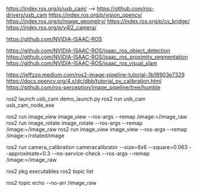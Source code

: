 https://index.ros.org/p/usb_cam/ --> https://github.com/ros-drivers/usb_cam
https://index.ros.org/p/vision_opencv/
https://index.ros.org/p/image_geometry/
https://index.ros.org/p/cv_bridge/
https://index.ros.org/p/v4l2_camera/


https://github.com/NVIDIA-ISAAC-ROS

https://github.com/NVIDIA-ISAAC-ROS/isaac_ros_object_detection
https://github.com/NVIDIA-ISAAC-ROS/isaac_ros_proximity_segmentation
https://github.com/NVIDIA-ISAAC-ROS/isaac_ros_visual_slam


https://jeffzzq.medium.com/ros2-image-pipeline-tutorial-3b18903e7329
https://docs.opencv.org/4.x/dc/dbb/tutorial_py_calibration.html
https://github.com/ros-perception/image_pipeline/tree/humble



ros2 launch usb_cam demo_launch.py
ros2 run usb_cam usb_cam_node_exe

ros2 run image_view image_view --ros-args --remap /image:=/image_raw
ros2 run image_rotate image_rotate --ros-args --remap /image:=/image_raw
ros2 run image_view image_view --ros-args --remap /image:=/rotated/image

ros2 run camera_calibration cameracalibrator --size=8x6 --square=0.063 --approximate=0.3 --no-service-check --ros-args --remap /image:=/image_raw

ros2 pkg executables
ros2 topic list

ros2 topic echo --no-arr /image_raw

